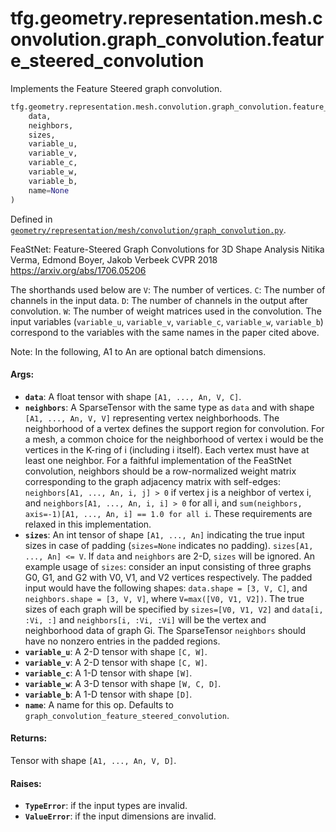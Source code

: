 <div itemscope itemtype="http://developers.google.com/ReferenceObject">
<meta itemprop="name" content="tfg.geometry.representation.mesh.convolution.graph_convolution.feature_steered_convolution" />
<meta itemprop="path" content="Stable" />
</div>

# tfg.geometry.representation.mesh.convolution.graph_convolution.feature_steered_convolution

Implements the Feature Steered graph convolution.

``` python
tfg.geometry.representation.mesh.convolution.graph_convolution.feature_steered_convolution(
    data,
    neighbors,
    sizes,
    variable_u,
    variable_v,
    variable_c,
    variable_w,
    variable_b,
    name=None
)
```



Defined in [`geometry/representation/mesh/convolution/graph_convolution.py`](https://github.com/tensorflow/graphics/blob/master/tensorflow_graphics/geometry/representation/mesh/convolution/graph_convolution.py).

<!-- Placeholder for "Used in" -->

FeaStNet: Feature-Steered Graph Convolutions for 3D Shape Analysis
Nitika Verma, Edmond Boyer, Jakob Verbeek
CVPR 2018
https://arxiv.org/abs/1706.05206

The shorthands used below are
  `V`: The number of vertices.
  `C`: The number of channels in the input data.
  `D`: The number of channels in the output after convolution.
  `W`: The number of weight matrices used in the convolution.
  The input variables (`variable_u`, `variable_v`, `variable_c`,
    `variable_w`, `variable_b`) correspond to the variables with the same
    names in the paper cited above.

Note:
  In the following, A1 to An are optional batch dimensions.

#### Args:

* <b>`data`</b>: A float tensor with shape `[A1, ..., An, V, C]`.
* <b>`neighbors`</b>: A SparseTensor with the same type as `data` and with shape
    `[A1, ..., An, V, V]` representing vertex neighborhoods. The neighborhood
    of a vertex defines the support region for convolution. For a mesh, a
    common choice for the neighborhood of vertex i would be the vertices in
    the K-ring of i (including i itself).
    Each vertex must have at least one neighbor. For a faithful implementation
    of the FeaStNet convolution, neighbors should be a row-normalized weight
    matrix corresponding to the graph adjacency matrix with self-edges:
    `neighbors[A1, ..., An, i, j] > 0` if vertex j is a neighbor of vertex i,
    and `neighbors[A1, ..., An, i, i] > 0` for all i,
    and `sum(neighbors, axis=-1)[A1, ..., An, i] == 1.0 for all i`.
    These requirements are relaxed in this implementation.
* <b>`sizes`</b>: An int tensor of shape `[A1, ..., An]` indicating the true
    input sizes in case of padding (`sizes=None` indicates no padding).
    `sizes[A1, ..., An] <= V`. If `data` and `neighbors` are 2-D, `sizes` will
    be ignored. An example usage of `sizes`: consider an input consisting of
    three graphs G0, G1, and G2 with V0, V1, and V2 vertices respectively.
    The padded input would have the following shapes:
    `data.shape = [3, V, C]`, and `neighbors.shape = [3, V, V]`, where
    `V=max([V0, V1, V2])`. The true sizes of each graph will be specified by
    `sizes=[V0, V1, V2]` and `data[i, :Vi, :]` and `neighbors[i, :Vi, :Vi]`
    will be the vertex and neighborhood data of graph Gi. The SparseTensor
    `neighbors` should have no nonzero entries in the padded regions.
* <b>`variable_u`</b>: A 2-D tensor with shape `[C, W]`.
* <b>`variable_v`</b>: A 2-D tensor with shape `[C, W]`.
* <b>`variable_c`</b>: A 1-D tensor with shape `[W]`.
* <b>`variable_w`</b>: A 3-D tensor with shape `[W, C, D]`.
* <b>`variable_b`</b>: A 1-D tensor with shape `[D]`.
* <b>`name`</b>: A name for this op. Defaults to
    `graph_convolution_feature_steered_convolution`.


#### Returns:

Tensor with shape `[A1, ..., An, V, D]`.


#### Raises:

* <b>`TypeError`</b>: if the input types are invalid.
* <b>`ValueError`</b>: if the input dimensions are invalid.